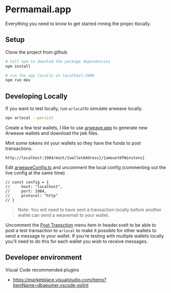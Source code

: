 # Permamail.app

Everything you need to know to get started rnning the projec tlocally.

## Setup

Clone the project from github

```bash
# tell npm to downlad the package dependencies
npm install

# run the app locally on localhost:3000
npm run dev
```

## Developing Locally
If you want to test locally, run `arlocal`to simulate arweave locally.
```bash
npx arlocal --persist
```
Create a few test wallets, I like to use [arweave.app](https://arweave.app) to generate new Arweave wallets and download the jwk files.

Mint some tokens int your wallets so they have the funds to post transactions.

`http://localhost:1984/mint/{walletAddress}/{amountOfWinstons}
`

Edit [arweaveConfig.ts](https://github.com/MyMailProtocol/mail-app/blob/main/src/lib/arweaveConfig.ts#L7-L11) and uncomment the local config (commenting out the live config at the same time)
```code
// const config = {
//     host: "localhost",
//     port: 1984,
//     protocol: "http"
// }
```

> Note: You will need to have sent a transaction locally before another wallet can send a weavemail to your wallet.

Uncomment the [Post Transction](https://github.com/MyMailProtocol/mail-app/blob/main/src/lib/header/header.svelte#L196) menu item in header.svelt to be able to post a test transaction to `arlocal` to make it possible for other wallets to send a message to your wallet. If you're testing with multiple wallets locally you'll need to do this for each wallet you wish to receive messages.

## Developer environment

Visual Code recommended plugins

* https://marketplace.visualstudio.com/items?itemName=dbaeumer.vscode-eslint
